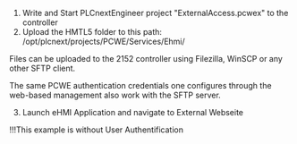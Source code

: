 1. Write and Start PLCnextEngineer project "ExternalAccess.pcwex" to the controller
2. Upload the HMTL5 folder to this path:   /opt/plcnext/projects/PCWE/Services/Ehmi/

Files can be uploaded to the 2152 controller using Filezilla, WinSCP or any other SFTP client.

The same PCWE authentication credentials one configures through the web-based management also work with the SFTP server.

3. Launch eHMI Application and navigate to External Webseite

!!!This example is without User Authentification